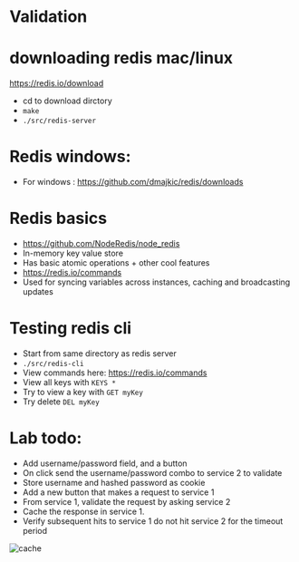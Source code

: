 # Validation

# downloading redis mac/linux
https://redis.io/download
- cd to download dirctory
- `make`
- `./src/redis-server`
# Redis windows:
- For windows : https://github.com/dmajkic/redis/downloads

# Redis basics
- https://github.com/NodeRedis/node_redis
- In-memory key value store
- Has basic atomic operations + other cool features
- https://redis.io/commands
- Used for syncing variables across instances, caching and broadcasting updates

# Testing redis cli
- Start from same directory as redis server
- `./src/redis-cli`
- View commands here: https://redis.io/commands
- View all keys with `KEYS *`
- Try to view a key with `GET myKey`
- Try delete `DEL myKey`


# Lab todo:
- Add username/password field, and a button
- On click send the username/password combo to service 2 to validate 
- Store username and hashed password as cookie
- Add a new button that makes a request to service 1
- From service 1, validate the request by asking service 2
- Cache the response in service 1.
- Verify subsequent hits to service 1 do not hit service 2 for the timeout period

![cache](cache.png "cache")